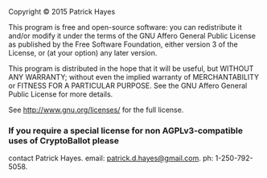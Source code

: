 Copyright © 2015 Patrick Hayes

This program is free and open-source software: you can redistribute it and/or modify it under the terms of the GNU Affero General Public License as published by the Free Software Foundation, either version 3 of the License, or (at your option) any later version.

This program is distributed in the hope that it will be useful, but WITHOUT ANY WARRANTY; without even the implied warranty of MERCHANTABILITY or FITNESS FOR A PARTICULAR PURPOSE.  See the GNU Affero General Public License for more details.

See http://www.gnu.org/licenses/ for the full license.

### If you require a special license for non AGPLv3-compatible uses of CryptoBallot please
contact Patrick Hayes. email: patrick.d.hayes@gmail.com. ph: 1-250-792-5058.
